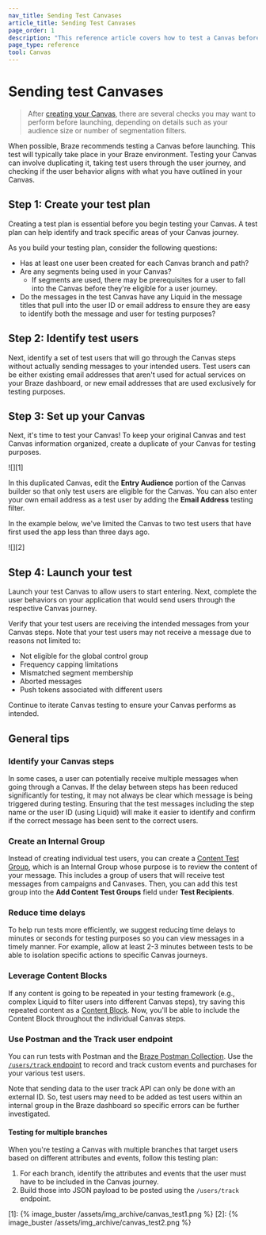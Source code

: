 ```yaml
---
nav_title: Sending Test Canvases
article_title: Sending Test Canvases
page_order: 1
description: "This reference article covers how to test a Canvas before launch and best practices."
page_type: reference
tool: Canvas
---
```


# Sending test Canvases

> After [creating your Canvas]({{site.baseurl}}/user_guide/engagement_tools/canvas/create_a_canvas/create_a_canvas/), there are several checks you may want to perform before launching, depending on details such as your audience size or number of segmentation filters.

When possible, Braze recommends testing a Canvas before launching. This test will typically take place in your Braze environment. Testing your Canvas can involve duplicating it, taking test users through the user journey, and checking if the user behavior aligns with what you have outlined in your Canvas.

## Step 1: Create your test plan

Creating a test plan is essential before you begin testing your Canvas. A test plan can help identify and track specific areas of your Canvas journey.

As you build your testing plan, consider the following questions:
- Has at least one user been created for each Canvas branch and path?
- Are any segments being used in your Canvas? 
	- If segments are used, there may be prerequisites for a user to fall into the Canvas before they're eligible for a user journey.
- Do the messages in the test Canvas have any Liquid in the message titles that pull into the user ID or email address to ensure they are easy to identify both the message and user for testing purposes?

## Step 2: Identify test users

Next, identify a set of test users that will go through the Canvas steps without actually sending messages to your intended users. Test users can be either existing email addresses that aren't used for actual services on your Braze dashboard, or new email addresses that are used exclusively for testing purposes. 

## Step 3: Set up your Canvas

Next, it's time to test your Canvas! To keep your original Canvas and test Canvas information organized, create a duplicate of your Canvas for testing purposes. 

![][1]

In this duplicated Canvas, edit the **Entry Audience** portion of the Canvas builder so that only test users are eligible for the Canvas. You can also enter your own email address as a test user by adding the **Email Address** testing filter. 

In the example below, we've limited the Canvas to two test users that have first used the app less than three days ago.

![][2]

## Step 4: Launch your test

Launch your test Canvas to allow users to start entering. Next, complete the user behaviors on your application that would send users through the respective Canvas journey. 

Verify that your test users are receiving the intended messages from your Canvas steps. Note that your test users may not receive a message due to reasons not limited to:

- Not eligible for the global control group
- Frequency capping limitations
- Mismatched segment membership
- Aborted messages
- Push tokens associated with different users

Continue to iterate Canvas testing to ensure your Canvas performs as intended.

## General tips

### Identify your Canvas steps

In some cases, a user can potentially receive multiple messages when going through a Canvas. If the delay between steps has been reduced significantly for testing, it may not always be clear which message is being triggered during testing. Ensuring that the test messages including the step name or the user ID (using Liquid) will make it easier to identify and confirm if the correct message has been sent to the correct users.

### Create an Internal Group

Instead of creating individual test users, you can create a [Content Test Group]({{site.baseurl}}/user_guide/administrative/app_settings/developer_console/internal_groups_tab/), which is an Internal Group whose purpose is to review the content of your message. This includes a group of users that will receive test messages from campaigns and Canvases. Then, you can add this test group into the **Add Content Test Groups** field under **Test Recipients**.

### Reduce time delays

To help run tests more efficiently, we suggest reducing time delays to minutes or seconds for testing purposes so you can view messages in a timely manner. For example, allow at least 2-3 minutes between tests to be able to isolation specific actions to specific Canvas journeys.

### Leverage Content Blocks

If any content is going to be repeated in your testing framework (e.g., complex Liquid to filter users into different Canvas steps), try saving this repeated content as a [Content Block]({{site.baseurl}}/user_guide/engagement_tools/templates_and_media/content_blocks#content-blocks). Now, you'll be able to include the Content Block throughout the individual Canvas steps.

### Use Postman and the Track user endpoint

You can run tests with Postman and the [Braze Postman Collection]({{site.baseurl}}/api/postman_collection/). Use the [`/users/track` endpoint]({{site.baseurl}}/api/endpoints/user_data/post_user_track/) to record and track custom events and purchases for your various test users.

Note that sending data to the user track API can only be done with an external ID. So, test users may need to be added as test users within an internal group in the Braze dashboard so specific errors can be further investigated. 

#### Testing for multiple branches

When you're testing a Canvas with multiple branches that target users based on different attributes and events, follow this testing plan:

1. For each branch, identify the attributes and events that the user must have to be included in the Canvas journey.
2. Build those into JSON payload to be posted using the `/users/track` endpoint.

[1]: {% image_buster /assets/img_archive/canvas_test1.png %}
[2]: {% image_buster /assets/img_archive/canvas_test2.png %}